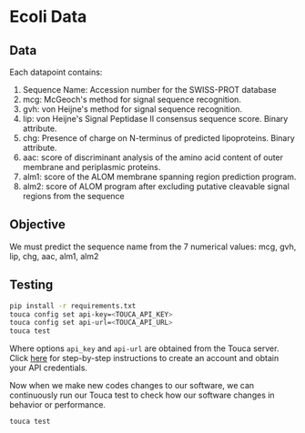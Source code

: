 # Ecoli Data

## Data

Each datapoint contains:

1. Sequence Name: Accession number for the SWISS-PROT database
2. mcg: McGeoch's method for signal sequence recognition.
3. gvh: von Heijne's method for signal sequence recognition.
4. lip: von Heijne's Signal Peptidase II consensus sequence score. Binary
   attribute.
5. chg: Presence of charge on N-terminus of predicted lipoproteins. Binary
   attribute.
6. aac: score of discriminant analysis of the amino acid content of outer
   membrane and periplasmic proteins.
7. alm1: score of the ALOM membrane spanning region prediction program.
8. alm2: score of ALOM program after excluding putative cleavable signal regions
   from the sequence

## Objective

We must predict the sequence name from the 7 numerical values: mcg, gvh, lip,
chg, aac, alm1, alm2

## Testing

```bash
pip install -r requirements.txt
touca config set api-key=<TOUCA_API_KEY>
touca config set api-url=<TOUCA_API_URL>
touca test
```

Where options `api_key` and `api-url` are obtained from the Touca server. Click
[here](https://touca.io/docs/basics/account-setup) for step-by-step instructions
to create an account and obtain your API credentials.

Now when we make new codes changes to our software, we can continuously run our
Touca test to check how our software changes in behavior or performance.

```bash
touca test
```
